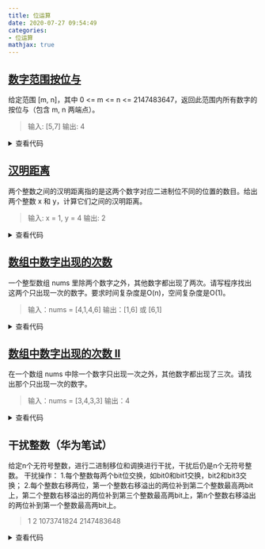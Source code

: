 ```yaml
---
title: 位运算
date: 2020-07-27 09:54:49
categories:
- 位运算
mathjax: true
---
```


## [数字范围按位与](https://leetcode-cn.com/problems/bitwise-and-of-numbers-range/)
给定范围 [m, n]，其中 0 <= m <= n <= 2147483647，返回此范围内所有数字的按位与（包含 m, n 两端点）。

>输入: [5,7]
输出: 4

<details><summary>查看代码</summary><pre><code>
class Solution {//暴力加剪枝侥幸AC
public:
    int rangeBitwiseAnd(int m, int n) {
        int tmp = m;
        for (long long i = m; i <= n; i++) {
            tmp = tmp & i;
            if (tmp == 0)break;
        }
        return tmp;
    }
};

//Brian Kernighan 算法
//范围与实际求二进制公共前缀，number 和 number−1 之间进行按位与运算后，number 中最右边的 11 会被抹去变成 00，直到m<=n即为公共前缀。

class Solution {
public:
    int rangeBitwiseAnd(int m, int n) {
        while(m<n){
            n=n&(n-1);
        }
        return n;
    }
};

</code></pre></details>

## [汉明距离](https://leetcode-cn.com/problems/hamming-distance/)
两个整数之间的汉明距离指的是这两个数字对应二进制位不同的位置的数目。给出两个整数 x 和 y，计算它们之间的汉明距离。

>输入: x = 1, y = 4
输出: 2

<details><summary>查看代码</summary><pre><code>
//汉明距离即是异或后的1的个数，然后用Brian Kernighan 算法快速统计1的个数
class Solution {
public:
    int hammingDistance(int x, int y) {
        int ans=0;
        int Xor = (x ^ y);
        while(Xor!=0){
          Xor=Xor&(Xor-1);
          ans++;
        }
        return ans;
    }
};
</code></pre></details>

## [数组中数字出现的次数](https://leetcode-cn.com/problems/shu-zu-zhong-shu-zi-chu-xian-de-ci-shu-lcof/)
一个整型数组 nums 里除两个数字之外，其他数字都出现了两次。请写程序找出这两个只出现一次的数字。要求时间复杂度是O(n)，空间复杂度是O(1)。

>输入：nums = [4,1,4,6]
输出：[1,6] 或 [6,1]

<details><summary>查看代码</summary><pre><code>
/*出现两次的数异或等于0，若仅存在一个出现一次的数直接异或即为答案；因此本题将数组分为两组分别含有一个出现一次的数然后异或。
所有数异或，若某一位为1则只可能是两个出现一次的数异或的结果，根据这一位分成两组（两个出现一次的数在此位不同）
*/
class Solution {
public:
    vector<int> singleNumbers(vector<int>& nums) {
        int res = 0, r = 1, ans1 = 0, ans2 = 0;
        for (int num : nums) {
            res ^= num;//异或
        }
        while (!(res & r))//找到为1的bit
        {
            r = r << 1;
        }
        for (int num : nums) {
            if (num & r)//根据为1的bit分成两组分别异或
                ans1 ^= num;
            else ans2 ^= num;
        }
        return vector<int>{ans1, ans2};
    }
};
</code></pre></details>

## [数组中数字出现的次数 II](https://leetcode-cn.com/problems/shu-zu-zhong-shu-zi-chu-xian-de-ci-shu-ii-lcof/)
在一个数组 nums 中除一个数字只出现一次之外，其他数字都出现了三次。请找出那个只出现一次的数字。

>输入：nums = [3,4,3,3]
输出：4

<details><summary>查看代码</summary><pre><code>
/*
出现三次的数每一位上相加取余3为零，即所有数字按位加然后每位取余3即为答案；
*/
class Solution {
public:
    int singleNumber(vector<int>& nums) {
        int a[32]{ 0 }, ans = 0;//数组保存每位的和
        for (int num : nums) {
            size_t r = 1;
            for (int i = 0; i < 32; i++) {
                a[i] += num & r;
                num = num >> 1;//每次右移一位
            }
        }
        int m = 3;
        for (int i = 0; i < 32; i++) {
            a[i] = a[i] % m;//各bit位取余3
            ans = ans | (a[i] << i);//a[i]左移i位即为在答案中的bit位，然后与ans按位或即可
        }
        return ans;
    }
};
</code></pre></details>

## 干扰整数（华为笔试）
给定n个无符号整数，进行二进制移位和调换进行干扰，干扰后仍是n个无符号整数。
干扰操作：
1.每个整数每两个bit位交换，如bit0和bit1交换，bit2和bit3交换；
2.每个整数右移两位，第一个整数右移溢出的两位补到第二个整数最高两bit上，第二个整数右移溢出的两位补到第三个整数最高两bit上，第n个整数右移溢出的两位补到第一个整数最高两bit上。

>1 2
1073741824 2147483648

<details><summary>查看代码</summary><pre><code>
//直接进行模拟
#include <iostream>
#include <vector>

using namespace std;

unsigned int huHuan(unsigned int num) {
    unsigned int ans = 0, r = 1;
    for (int i = 0; i < 16; i++) {
        ans = ans | (num & r) << 1;
        r = r << 1;
        ans = ans | (num & r) >> 1;
        r = r << 1;
    }
    return ans;
}

int main() {
    vector<unsigned int> nums;
    unsigned int temp;
    while (cin >> temp)
    {
        nums.push_back(temp);
        if (cin.get() == '\n')
            break;
    }
    vector<unsigned int> pre(nums.size());
    unsigned int r = 3;
    for (int i = 0; i < nums.size(); i++) {
        nums[i] = huHuan(nums[i]);
    }
    pre[0] = nums[0] & r;
    nums[0] = nums[0] >> 2;
    pre[0] = pre[0] << 30;
    for (int i = 1; i < nums.size(); i++) { 
        pre[i] = nums[i] & r;
        nums[i] = nums[i] >> 2;
        pre[i] = pre[i] << 30;
    }
    for (int i = 1; i < nums.size(); i++)
        nums[i] = nums[i] | pre[i-1];
    nums[0] = nums[0] | pre[nums.size() - 1];
    for (int i = 0; i < nums.size() - 1; i++) {
        cout << nums[i] << " ";
    }
    cout << nums[nums.size() - 1] << endl;
	return 0;
}
</code></pre></details>
